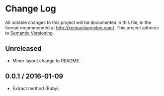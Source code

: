 # Change Log
All notable changes to this project will be documented in this file, in the format recommended at http://keepachangelog.com/.
This project adheres to [Semantic Versioning](http://semver.org/).

## Unreleased

* Minor layout change to README.

## 0.0.1 / 2016-01-09

* Extract method (Ruby).
